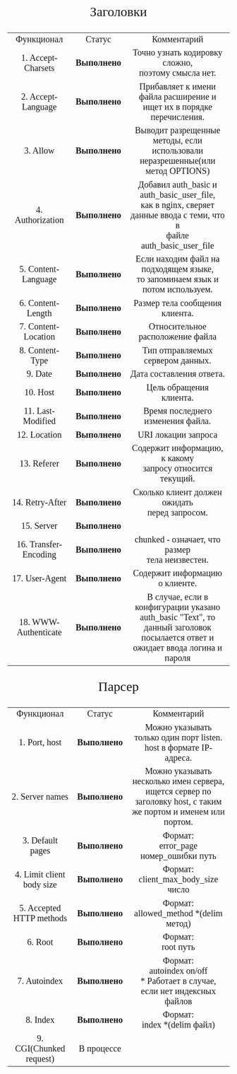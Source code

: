 <p style="font: 30px Verdana sans-serif;" align="center">
Заголовки
</p>

<table style="font: 20px Verdana sans-serif; text-align: center;">

<tr> 
	<td>Функционал</td>
	<td>Статус</td>
	<td>Комментарий</td>
</tr>

<tr>
	<td>1. Accept-Charsets</td>
	<td style="font-weight: bold">Выполнено</td>
	<td>
		Точно узнать кодировку сложно,<br>
		поэтому смысла нет.
	</td>
</tr>

<tr>
	<td>2. Accept-Language</td>
	<td style="font-weight: bold">Выполнено</td>
	<td>
		Прибавляет к имени файла расширение и<br>
		ищет их в порядке перечисления.
	</td>
</tr>

<tr>
	<td>3. Allow</td>
	<td style="font-weight: bold">Выполнено</td>
	<td>
		Выводит разрещенные методы, если<br>
		использовали неразрешенные(или метод OPTIONS)
	</td>
</tr>

<tr>
	<td>4. Authorization</td>
	<td style="font-weight: bold">Выполнено</td>
	<td>
		Добавил auth_basic и auth_basic_user_file,<br>
		как в nginx, сверяет данные ввода с теми, что в<br>
		файле auth_basic_user_file
	</td>
</tr>

<tr>
	<td>5. Content-Language</td>
	<td style="font-weight: bold">Выполнено</td>
	<td>
		Если находим файл на подходящем языке,<br>
		то запоминаем язык и потом используем.
	</td>
</tr>

<tr>
	<td>6. Content-Length</td>
	<td style="font-weight: bold">Выполнено</td>
	<td>Размер тела сообщения клиента.</td>
</tr>

<tr>
	<td>7. Content-Location</td>
	<td style="font-weight: bold">Выполнено</td>
	<td>Относительное расположение файла</td>
</tr>

<tr>
	<td>8. Content-Type</td>
	<td style="font-weight: bold">Выполнено</td>
	<td>Тип отправляемых сервером данных.</td>
</tr>

<tr>
	<td>9. Date</td>
	<td style="font-weight: bold">Выполнено</td>
	<td>Дата составления ответа.</td>
</tr>

<tr>
	<td>10. Host</td>
	<td style="font-weight: bold">Выполнено</td>
	<td>Цель обращения клиента.</td>
</tr>

<tr>
	<td>11. Last-Modified</td>
	<td style="font-weight: bold">Выполнено</td>
	<td>Время последнего изменения файла.</td>
</tr>

<tr>
	<td>12. Location</td>
	<td style="font-weight: bold">Выполнено</td>
	<td>URI локации запроса</td>
</tr>

<tr>
	<td>13. Referer</td>
	<td style="font-weight: bold">Выполнено</td>
	<td>
		Содержит информацию, к какому<br>
		запросу относится текущий.
	</td>
</tr>

<tr>
	<td>14. Retry-After</td>
	<td style="font-weight: bold">Выполнено</td>
	<td>
		Сколько клиент должен ожидать<br>
		перед запросом.
	</td>
</tr>

<tr>
	<td>15. Server</td>
	<td style="font-weight: bold">Выполнено</td>
	<td></td>
</tr>

<tr>
	<td>16. Transfer-Encoding</td>
	<td style="font-weight: bold">Выполнено</td>
	<td>
		chunked - означает, что размер<br>
		тела неизвестен.
	</td>
</tr>

<tr>
	<td>17. User-Agent</td>
	<td style="font-weight: bold">Выполнено</td>
	<td>Содержит информацию о клиенте.</td>
</tr>


<tr>
	<td>18. WWW-Authenticate</td>
	<td style="font-weight: bold">Выполнено</td>
	<td>
		В случае, если в конфигурации указано<br>
		auth_basic "Text", то данный заголовок<br>
		посылается ответ и ожидает ввода логина и пароля<br>
	</td>
</tr>

</table>

<p style="font: 30px Verdana sans-serif;" align="center">
Парсер
</p>

<table style="font: 20px Verdana sans-serif; text-align: center;">

<tr> 
	<td>Функционал</td>
	<td>Статус</td>
	<td>Комментарий</td>
</tr>

<tr>
	<td>1. Port, host</td>
	<td style="font-weight: bold">Выполнено</td>
	<td>
		Можно указывать только один порт listen.<br>
		host в формате IP-адреса.
	</td>
</tr>

<tr>
	<td>2. Server names</td>
	<td style="font-weight: bold">Выполнено</td>
	<td>
		Можно указывать несколько имен сервера,<br>
		ищется сервер по заголовку host, с таким<br>
		же портом и именем или портом.
	</td>
</tr>

<tr>
	<td>3. Default pages</td>
	<td style="font-weight: bold">Выполнено</td>
	<td>
		Формат:<br>
		error_page номер_ошибки путь
	</td>
</tr>

<tr>
	<td>4. Limit client body size</td>
	<td style="font-weight: bold">Выполнено</td>
	<td>
		Формат:<br>
		client_max_body_size число
	</td>
</tr>

<tr>
	<td>5. Accepted HTTP methods</td>
	<td style="font-weight: bold">Выполнено</td>
	<td>
		Формат:<br>
		allowed_method *(delim метод)
	</td>
</tr>

<tr>
	<td>6. Root</td>
	<td style="font-weight: bold">Выполнено</td>
	<td>
		Формат:<br>
		root путь
	</td>
</tr>

<tr>
	<td>7. Autoindex</td>
	<td style="font-weight: bold">Выполнено</td>
	<td>
		Формат:<br>
		autoindex on/off<br>
		* Работает в случае, если нет индексных файлов
	</td>
</tr>

<tr>
	<td>8. Index</td>
	<td style="font-weight: bold">Выполнено</td>
	<td>
		Формат:<br>
		index *(delim файл)
	</td>
</tr>

<tr>
	<td>9. CGI(Chunked request)</td>
	<td>В процессе</td>
	<td></td>
</tr>

</table>

